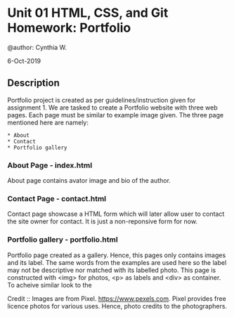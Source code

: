 # Unit 01 HTML, CSS, and Git Homework: Portfolio

@author: Cynthia W.

6-Oct-2019

## Description

Portfolio project is created as per guidelines/instruction given for assignment 1. We are tasked to create a Portfolio website with three web pages. Each page must be similar to example image given. The three page mentioned here are namely: 

    * About 
    * Contact 
    * Portfolio gallery


### About Page - index.html
About page contains avator image and bio of the author. 


### Contact Page - contact.html
Contact page showcase a HTML form which will later allow user to contact the site owner for contact. It is just a non-reponsive form for now. 

### Portfolio gallery - portfolio.html
Portfolio page created as a gallery. Hence, this pages only contains images and its label. The same words from the examples are used here so the label may not be descriptive nor matched with its labelled photo. This page is constructed with &lt;img&gt; for photos, &lt;p&gt; as labels and &lt;div&gt; as container. To acheive similar look to the 

Credit :: Images are from Pixel. https://www.pexels.com. Pixel provides free licence photos for various uses. Hence, photo credits to the photographers. 

    
